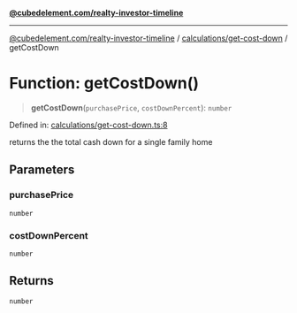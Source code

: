 [**@cubedelement.com/realty-investor-timeline**](../../../index.md)

---

[@cubedelement.com/realty-investor-timeline](../../../modules.md) / [calculations/get-cost-down](../index.md) / getCostDown

# Function: getCostDown()

> **getCostDown**(`purchasePrice`, `costDownPercent`): `number`

Defined in: [calculations/get-cost-down.ts:8](https://github.com/kvernon/realty-investor-timeline/blob/c7446a8a5576468ac5874a2dd8323180fa97a55b/src/calculations/get-cost-down.ts#L8)

returns the the total cash down for a single family home

## Parameters

### purchasePrice

`number`

### costDownPercent

`number`

## Returns

`number`
